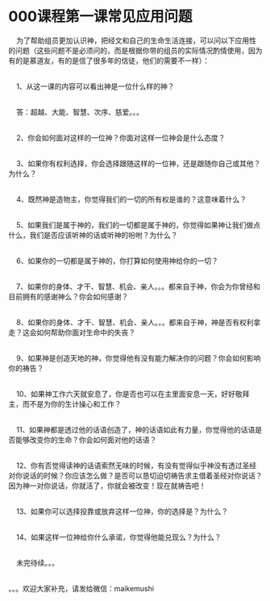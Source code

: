 # 000课程第一课常见应用问题



<p>&nbsp; &nbsp; 为了帮助组员更加认识神，把经文和自己的生命生活连接，可以问以下应用性的问题（这些问题不是必须问的，而是根据你带的组员的实际情况酌情使用，因为有的是慕道友，有的是信了很多年的信徒，他们的需要不一样）：</p>

<p><br />
&nbsp; &nbsp; 1、从这一课的内容可以看出神是一位什么样的神？</p>

<p><br />
&nbsp; &nbsp; 答：超越、大能、智慧、次序、慈爱。。。</p>

<p><br />
&nbsp; &nbsp; 2、你会如何面对这样的一位神？你面对这样一位神会是什么态度？</p>

<p><br />
&nbsp; &nbsp; 3、如果你有权利选择，你会选择跟随这样的一位神，还是跟随你自己或其他？为什么？</p>

<p><br />
&nbsp; &nbsp; 4、既然神是造物主，你觉得我们的一切的所有权是谁的？这意味着什么？</p>

<p><br />
&nbsp; &nbsp; 5、如果我们是属于神的，我们的一切都是属于神的，你觉得如果神让我们做点什么，我们是否应该听神的话或听神的吩咐？为什么？</p>

<p><br />
&nbsp; &nbsp; 6、如果你的一切都是属于神的，你打算如何使用神给你的一切？</p>

<p><br />
&nbsp; &nbsp; 7、如果你的身体、才干、智慧、机会、亲人。。。都来自于神，你会为你曾经和目前拥有的感谢神么？你会如何感谢？</p>

<p><br />
&nbsp; &nbsp; 8、如果你的身体、才干、智慧、机会、亲人。。。都来自于神，神是否有权利拿走？这会如何帮助你面对生命中的失丧？</p>

<p><br />
&nbsp; &nbsp; 9、如果神是创造天地的神，你觉得他有没有能力解决你的问题？你会如何影响你的祷告？</p>

<p><br />
&nbsp; &nbsp; 10、如果神工作六天就安息了，你是否也可以在主里面安息一天，好好敬拜主，而不是为你的生计操心和工作？</p>

<p><br />
&nbsp; &nbsp; 11、如果神都是透过他的话语创造了，神的话语如此有力量，你觉得他的话语是否能够改变你的生命？你会如何面对他的话语？</p>

<p><br />
&nbsp; &nbsp; 12、你有否觉得读神的话语索然无味的时候，有没有觉得似乎神没有透过圣经对你说话的时候？你应该怎么做？是否可以恳切迫切祷告求主借着圣经对你说话？因为神一对你说话，你就活了，你就会被改变！现在就祷告吧！</p>

<p><br />
&nbsp; &nbsp; 13、如果你可以选择投靠或放弃这样一位神，你的选择是？为什么？</p>

<p><br />
&nbsp; &nbsp; 14、如果这样一位神给你什么承诺，你觉得他能兑现么？为什么？</p>

<p><br />
&nbsp; &nbsp; 未完待续。。。</p>

<p><br />
。。。欢迎大家补充，请发给微信：maikemushi</p>